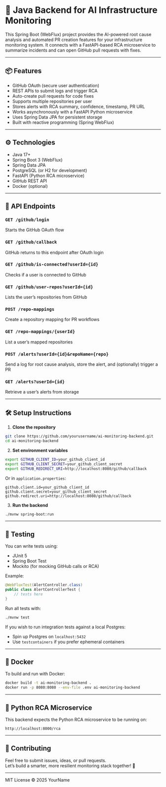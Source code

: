 # 🚀 Java Backend for AI Infrastructure Monitoring

This Spring Boot (WebFlux) project provides the AI-powered root cause analysis and automated PR creation features for your infrastructure monitoring system. It connects with a FastAPI-based RCA microservice to summarize incidents and can open GitHub pull requests with fixes.

---

## 📦 Features

- GitHub OAuth (secure user authentication)
- REST APIs to submit logs and trigger RCA
- Auto-create pull requests for code fixes
- Supports multiple repositories per user
- Stores alerts with RCA summary, confidence, timestamp, PR URL
- Works asynchronously with a FastAPI Python microservice
- Uses Spring Data JPA for persistent storage
- Built with reactive programming (Spring WebFlux)

---

## ⚙️ Technologies

- Java 17+
- Spring Boot 3 (WebFlux)
- Spring Data JPA
- PostgreSQL (or H2 for development)
- FastAPI (Python RCA microservice)
- GitHub REST API
- Docker (optional)

---

## 📁 API Endpoints

### `GET /github/login`
Starts the GitHub OAuth flow

### `GET /github/callback`
GitHub returns to this endpoint after OAuth login

### `GET /github/is-connected?userId={id}`
Checks if a user is connected to GitHub

### `GET /github/user-repos?userId={id}`
Lists the user’s repositories from GitHub

### `POST /repo-mappings`
Create a repository mapping for PR workflows

### `GET /repo-mappings/{userId}`
List a user’s mapped repositories

### `POST /alerts?userId={id}&repoName={repo}`
Send a log for root cause analysis, store the alert, and (optionally) trigger a PR

### `GET /alerts?userId={id}`
Retrieve a user’s alerts from storage

---

## 🛠️ Setup Instructions

1. **Clone the repository**
```bash
git clone https://github.com/yourusername/ai-monitoring-backend.git
cd ai-monitoring-backend
```

2. **Set environment variables**
```bash
export GITHUB_CLIENT_ID=your_github_client_id
export GITHUB_CLIENT_SECRET=your_github_client_secret
export GITHUB_REDIRECT_URI=http://localhost:8080/github/callback
```

Or in `application.properties`:
```properties
github.client.id=your_github_client_id
github.client.secret=your_github_client_secret
github.redirect.uri=http://localhost:8080/github/callback
```

3. **Run the backend**
```bash
./mvnw spring-boot:run
```

---

## 🧪 Testing

You can write tests using:

- JUnit 5
- Spring Boot Test
- Mockito (for mocking GitHub calls or RCA)

Example:
```java
@WebFluxTest(AlertController.class)
public class AlertControllerTest {
    // tests here
}
```

Run all tests with:
```bash
./mvnw test
```

If you wish to run integration tests against a local Postgres:
- Spin up Postgres on `localhost:5432`
- Use `testcontainers` if you prefer ephemeral containers

---

## 🐳 Docker

To build and run with Docker:
```bash
docker build -t ai-monitoring-backend .
docker run -p 8080:8080 --env-file .env ai-monitoring-backend
```

---

## 🔗 Python RCA Microservice

This backend expects the Python RCA microservice to be running on:
```
http://localhost:8000/rca
```

---

## 🤝 Contributing

Feel free to submit issues, ideas, or pull requests.  
Let’s build a smarter, more resilient monitoring stack together! 💙

---

MIT License © 2025 YourName
